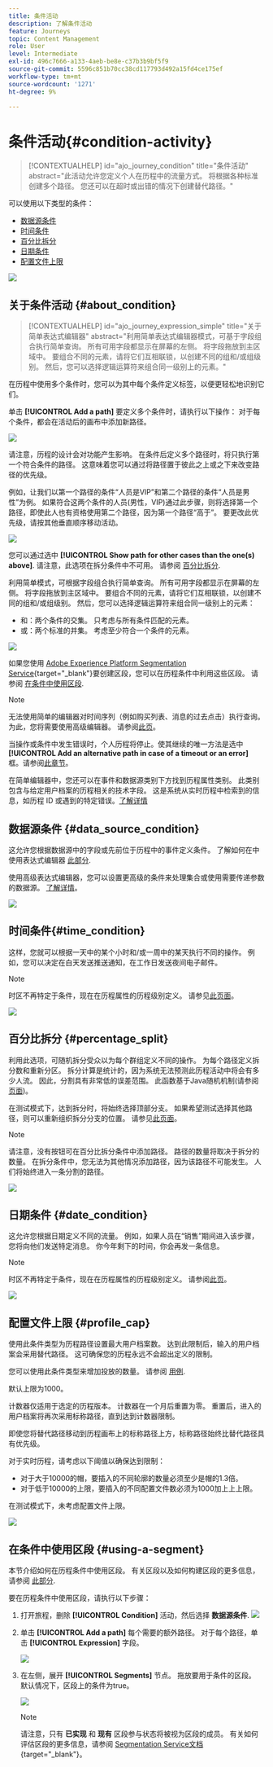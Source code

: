 ```yaml
---
title: 条件活动
description: 了解条件活动
feature: Journeys
topic: Content Management
role: User
level: Intermediate
exl-id: 496c7666-a133-4aeb-be8e-c37b3b9bf5f9
source-git-commit: 5596c851b70cc38cd117793d492a15fd4ce175ef
workflow-type: tm+mt
source-wordcount: '1271'
ht-degree: 9%

---
```


# 条件活动{#condition-activity}

>[!CONTEXTUALHELP]
>id="ajo_journey_condition"
>title="条件活动"
>abstract="此活动允许您定义个人在历程中的流量方式。 将根据各种标准创建多个路径。 您还可以在超时或出错的情况下创建替代路径。"

可以使用以下类型的条件：

* [数据源条件](#data_source_condition)
* [时间条件](#time_condition)
* [百分比拆分](#percentage_split)
* [日期条件](#date_condition)
* [配置文件上限](#profile_cap)

![](assets/journey49.png)

## 关于条件活动 {#about_condition}

>[!CONTEXTUALHELP]
>id="ajo_journey_expression_simple"
>title="关于简单表达式编辑器"
>abstract="利用简单表达式编辑器模式，可基于字段组合执行简单查询。 所有可用字段都显示在屏幕的左侧。 将字段拖放到主区域中。 要组合不同的元素，请将它们互相联锁，以创建不同的组和/或组级别。 然后，您可以选择逻辑运算符来组合同一级别上的元素。"

在历程中使用多个条件时，您可以为其中每个条件定义标签，以便更轻松地识别它们。

单击 **[!UICONTROL Add a path]** 要定义多个条件时，请执行以下操作： 对于每个条件，都会在活动后的画布中添加新路径。

![](assets/journey47.png)

请注意，历程的设计会对功能产生影响。 在条件后定义多个路径时，将只执行第一个符合条件的路径。 这意味着您可以通过将路径置于彼此之上或之下来改变路径的优先级。

例如，让我们以第一个路径的条件“人员是VIP”和第二个路径的条件“人员是男性”为例。 如果符合这两个条件的人员(男性，VIP)通过此步骤，则将选择第一个路径，即使此人也有资格使用第二个路径，因为第一个路径“高于”。 要更改此优先级，请按其他垂直顺序移动活动。

![](assets/journey48.png)

您可以通过选中 **[!UICONTROL Show path for other cases than the one(s) above]**. 请注意，此选项在拆分条件中不可用。 请参阅 [百分比拆分](#percentage_split).

利用简单模式，可根据字段组合执行简单查询。 所有可用字段都显示在屏幕的左侧。 将字段拖放到主区域中。 要组合不同的元素，请将它们互相联锁，以创建不同的组和/或组级别。 然后，您可以选择逻辑运算符来组合同一级别上的元素：

* 和：两个条件的交集。 只考虑与所有条件匹配的元素。
* 或：两个标准的并集。 考虑至少符合一个条件的元素。

![](assets/journey64.png)

如果您使用 [Adobe Experience Platform Segmentation Service](https://experienceleague.adobe.com/docs/experience-platform/segmentation/home.html){target=&quot;_blank&quot;}要创建区段，您可以在历程条件中利用这些区段。 请参阅 [在条件中使用区段](../building-journeys/condition-activity.md#using-a-segment).


>[!NOTE]
>
>无法使用简单的编辑器对时间序列（例如购买列表、消息的过去点击）执行查询。 为此，您将需要使用高级编辑器。 请参阅[此页](expression/expressionadvanced.md)。

当操作或条件中发生错误时，个人历程将停止。使其继续的唯一方法是选中 **[!UICONTROL Add an alternative path in case of a timeout or an error]** 框。请参阅[此章节](../building-journeys/using-the-journey-designer.md#paths)。

在简单编辑器中，您还可以在事件和数据源类别下方找到历程属性类别。 此类别包含与给定用户档案的历程相关的技术字段。 这是系统从实时历程中检索到的信息，如历程 ID 或遇到的特定错误。[了解详情](expression/journey-properties.md)

## 数据源条件 {#data_source_condition}

这允许您根据数据源中的字段或先前位于历程中的事件定义条件。 了解如何在中使用表达式编辑器 [此部分](expression/expressionadvanced.md).

使用高级表达式编辑器，您可以设置更高级的条件来处理集合或使用需要传递参数的数据源。 [了解详情](../datasource/external-data-sources.md)。

![](assets/journey50.png)

## 时间条件{#time_condition}

这样，您就可以根据一天中的某个小时和/或一周中的某天执行不同的操作。 例如，您可以决定在白天发送推送通知，在工作日发送夜间电子邮件。

>[!NOTE]
>
>时区不再特定于条件，现在在历程属性的历程级别定义。 请参见[此页面](../building-journeys/timezone-management.md)。

![](assets/journey51.png)

## 百分比拆分 {#percentage_split}

利用此选项，可随机拆分受众以为每个群组定义不同的操作。 为每个路径定义拆分数和重新分区。 拆分计算是统计的，因为系统无法预测此历程活动中将会有多少人流。 因此，分割具有非常低的误差范围。 此函数基于Java随机机制(请参阅 [页面](https://docs.oracle.com/javase/7/docs/api/java/util/Random.html))。

在测试模式下，达到拆分时，将始终选择顶部分支。 如果希望测试选择其他路径，则可以重新组织拆分分支的位置。 请参见[此页面](../building-journeys/testing-the-journey.md)。

>[!NOTE]
>
>请注意，没有按钮可在百分比拆分条件中添加路径。 路径的数量将取决于拆分的数量。 在拆分条件中，您无法为其他情况添加路径，因为该路径不可能发生。 人们将始终进入一条分割的路径。

![](assets/journey52.png)

## 日期条件 {#date_condition}

这允许您根据日期定义不同的流量。 例如，如果人员在“销售”期间进入该步骤，您将向他们发送特定消息。 你今年剩下的时间，你会再发一条信息。

>[!NOTE]
>
>时区不再特定于条件，现在在历程属性的历程级别定义。 请参阅[此页](../building-journeys/timezone-management.md)。

![](assets/journey53.png)

## 配置文件上限 {#profile_cap}

使用此条件类型为历程路径设置最大用户档案数。 达到此限制后，输入的用户档案会采用替代路径。 这可确保您的历程永远不会超出定义的限制。

您可以使用此条件类型来增加投放的数量。 请参阅 [用例](ramp-up-deliveries-uc.md).

默认上限为1000。

计数器仅适用于选定的历程版本。 计数器在一个月后重置为零。 重置后，进入的用户档案将再次采用标称路径，直到达到计数器限制。

即使您将替代路径移动到历程画布上的标称路径上方，标称路径始终比替代路径具有优先级。

对于实时历程，请考虑以下阈值以确保达到限制：

* 对于大于10000的帽，要插入的不同轮廓的数量必须至少是帽的1.3倍。
* 对于低于10000的上限，要插入的不同配置文件数必须为1000加上上上限。

在测试模式下，未考虑配置文件上限。

![](assets/profile-cap-condition.png)

## 在条件中使用区段 {#using-a-segment}

本节介绍如何在历程条件中使用区段。 有关区段以及如何构建区段的更多信息，请参阅 [此部分](../segment/about-segments.md).

要在历程条件中使用区段，请执行以下步骤：

1. 打开旅程，删除 **[!UICONTROL Condition]** 活动，然后选择 **数据源条件**.
   ![](assets/journey47.png)

1. 单击 **[!UICONTROL Add a path]** 每个需要的额外路径。 对于每个路径，单击 **[!UICONTROL Expression]** 字段。

   ![](assets/segment3.png)

1. 在左侧，展开 **[!UICONTROL Segments]** 节点。 拖放要用于条件的区段。 默认情况下，区段上的条件为true。

   ![](assets/segment4.png)

   >[!NOTE]
   >
   >请注意，只有 **已实现** 和 **现有** 区段参与状态将被视为区段的成员。 有关如何评估区段的更多信息，请参阅 [Segmentation Service文档](https://experienceleague.adobe.com/docs/experience-platform/segmentation/tutorials/evaluate-a-segment.html#interpret-segment-results){target=&quot;_blank&quot;}。
